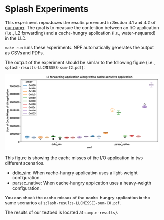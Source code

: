 # Splash Experiments

This experiment reproduces the results presented in Section 4.1 and 4.2 of [our paper][ddio-atc-paper]. The goal is to measure the contention between an I/O application (i.e., L2 forwarding) and a cache-hungry application (i.e., water-nsquared) in the LLC.

`make run` runs these experiments. NPF automatically generates the output as CSVs and PDFs.

The output of the experiment should be similar to the following figure (i.e., `splash-results-LLCMISSES-sum-C2.pdf`):

![sample](splash-sample.png "Splash Results")

This figure is showing the cache misses of the I/O application in two different scenarios.

- ddio_sim: When cache-hungry application uses a light-weight configuration.
- parsec_native: When cache-hungry application uses a heavy-weigth configuration.

You can check the cache misses of the cache-hungry application in the same scenarios at `splash-results-LLCMISSES-sum-C0.pdf`.

The results of our testbed is located at `sample-results/`.

[ddio-atc-paper]: https://people.kth.se/~farshin/documents/ddio-atc20.pdf
